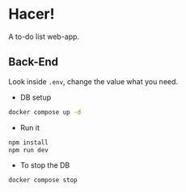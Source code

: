 # Hacer!
A to-do list web-app.

## Back-End
Look inside ```.env```, change the value what you need.

- DB setup
```sh
docker compose up -d
```

- Run it
```sh
npm install
npm run dev
```

- To stop the DB
```sh
docker compose stop
```
